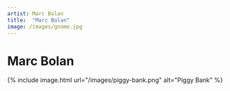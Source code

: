 ```yaml
---
artist: Marc Bolan
title:  "Marc Bolan"
image: /images/gnome.jpg
---
```


# Marc Bolan

{% include image.html url="/images/piggy-bank.png" alt="Piggy Bank" %}

